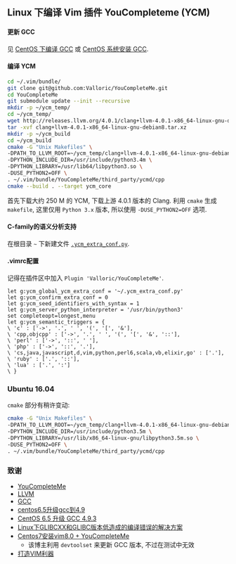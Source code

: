 ## Linux 下编译 Vim 插件 YouCompleteme (YCM)

#### 更新 GCC

见 [CentOS 下编译 GCC](compile-gcc-on-centos.md)
或 [CentOS 系统安装 GCC](../../stone-hills/how-to-install-gcc-on-centos-6.md).

#### 编译 YCM

```bash
cd ~/.vim/bundle/
git clone git@github.com:Valloric/YouCompleteMe.git
cd YouCompleteMe
git submodule update --init --recursive
mkdir -p ~/ycm_temp/
cd ~/ycm_temp/
wget http://releases.llvm.org/4.0.1/clang+llvm-4.0.1-x86_64-linux-gnu-debian8.tar.xz
tar -xvf clang+llvm-4.0.1-x86_64-linux-gnu-debian8.tar.xz
mkdir -p ~/ycm_build
cd ~/ycm_build
cmake -G "Unix Makefiles" \
-DPATH_TO_LLVM_ROOT=~/ycm_temp/clang+llvm-4.0.1-x86_64-linux-gnu-debian8 \
-DPYTHON_INCLUDE_DIR=/usr/include/python3.4m \
-DPYTHON_LIBRARY=/usr/lib64/libpython3.so \
-DUSE_PYTHON2=OFF \
. ~/.vim/bundle/YouCompleteMe/third_party/ycmd/cpp
cmake --build . --target ycm_core
```

首先下载大约 250 M 的 YCM, 下载上游 4.0.1 版本的 Clang.
利用 `cmake` 生成 `makefile`, 这里仅用 `Python 3.x` 版本, 所以使用
`-DUSE_PYTHON2=OFF` 选项.

#### C-family的语义分析支持

在根目录 `~` 下新建文件 [`.ycm_extra_conf.py`](src/.ycm_extra_conf.py).

#### .vimrc配置

记得在插件区中加入 `Plugin 'Valloric/YouCompleteMe'`.

```vim
let g:ycm_global_ycm_extra_conf = '~/.ycm_extra_conf.py'
let g:ycm_confirm_extra_conf = 0
let g:ycm_seed_identifiers_with_syntax = 1
let g:ycm_server_python_interpreter = '/usr/bin/python3'
set completeopt=longest,menu
let g:ycm_semantic_triggers = {
\ 'c' : ['->', '.', ' ', '(', '[', '&'],
\ 'cpp,objcpp' : ['->', '.', ' ', '(', '[', '&', '::'],
\ 'perl' : ['->', '::', ' '],
\ 'php' : ['->', '::', '.'],
\ 'cs,java,javascript,d,vim,python,perl6,scala,vb,elixir,go' : ['.'],
\ 'ruby' : ['.', '::'],
\ 'lua' : ['.', ':']
\ }
```

### Ubuntu 16.04

`cmake` 部分有稍许变动:

```bash
cmake -G "Unix Makefiles" \
-DPATH_TO_LLVM_ROOT=~/ycm_temp/clang+llvm-4.0.1-x86_64-linux-gnu-debian8 \
-DPYTHON_INCLUDE_DIR=/usr/include/python3.5m \
-DPYTHON_LIBRARY=/usr/lib/x86_64-linux-gnu/libpython3.5m.so \
-DUSE_PYTHON2=OFF \
. ~/.vim/bundle/YouCompleteMe/third_party/ycmd/cpp
```

### 致谢

- [YouCompleteMe](https://github.com/Valloric/YouCompleteMe)
- [LLVM](https://clang.llvm.org/)
- [GCC](https://gcc.gnu.org/)
- [centos6.5升级gcc到4.9](http://blog.techbeta.me/2015/10/linux-centos6-5-upgrade-gcc/)
- [CentOS 6.5 升级 GCC 4.9.3](http://www.cnblogs.com/wanghaiyang1930/p/5608531.html)
- [Linux下GLIBCXX和GLIBC版本低造成的编译错误的解决方案](http://blog.csdn.net/officercat/article/details/39519265)
- [Centos7安装vim8.0 + YouCompleteMe](http://blog.csdn.net/nzyalj/article/details/75331822)
  - 该博主利用 `devtoolset` 来更新 GCC 版本, 不过在测试中无效
- [打造VIM利器](http://www.jianshu.com/p/e9cb158f7048)
